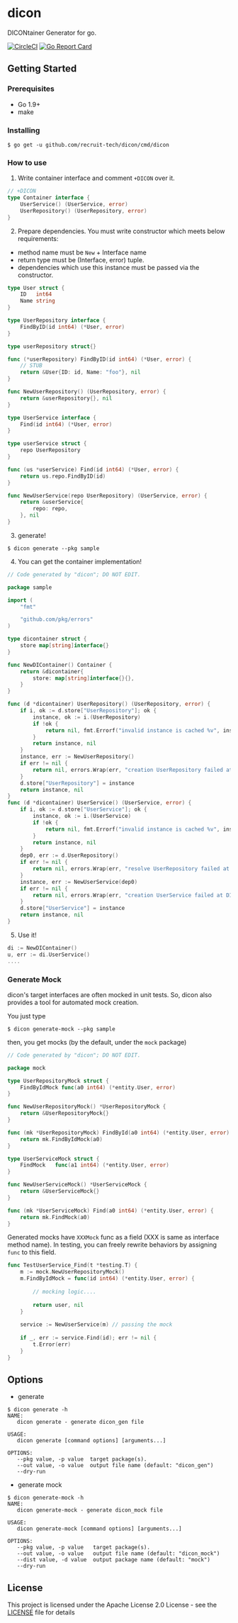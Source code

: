 # dicon

DICONtainer Generator for go.

[![CircleCI](https://circleci.com/gh/recruit-tech/dicon.svg?style=svg)](https://circleci.com/gh/recruit-tech/dicon)
[![Go Report Card](https://goreportcard.com/badge/github.com/recruit-tech/dicon)](https://goreportcard.com/report/github.com/recruit-tech/dicon)

## Getting Started

### Prerequisites
- Go 1.9+
- make

### Installing
```
$ go get -u github.com/recruit-tech/dicon/cmd/dicon
```

### How to use
1. Write container interface and comment `+DICON` over it.

```container.go
// +DICON
type Container interface {
	UserService() (UserService, error)
	UserRepository() (UserRepository, error)
}
```

2. Prepare dependencies. You must write constructor which meets below requirements:
- method name must be `New` + Interface name
- return type must be (Interface, error) tuple.
- dependencies which use this instance must be passed via the constructor.

```user.go
type User struct {
	ID   int64
	Name string
}
```

```userrepository.go
type UserRepository interface {
	FindByID(id int64) (*User, error)
}

type userRepository struct{}

func (*userRepository) FindByID(id int64) (*User, error) {
	// STUB
	return &User{ID: id, Name: "foo"}, nil
}

func NewUserRepository() (UserRepository, error) {
	return &userRepository{}, nil
}
```

```userservice.go
type UserService interface {
	Find(id int64) (*User, error)
}

type userService struct {
	repo UserRepository
}

func (us *userService) Find(id int64) (*User, error) {
	return us.repo.FindByID(id)
}

func NewUserService(repo UserRepository) (UserService, error) {
	return &userService{
		repo: repo,
	}, nil
}
```

3. generate!
```
$ dicon generate --pkg sample
```

4. You can get the container implementation!

```dicon_gen.go
// Code generated by "dicon"; DO NOT EDIT.

package sample

import (
	"fmt"

	"github.com/pkg/errors"
)

type dicontainer struct {
	store map[string]interface{}
}

func NewDIContainer() Container {
	return &dicontainer{
		store: map[string]interface{}{},
	}
}

func (d *dicontainer) UserRepository() (UserRepository, error) {
	if i, ok := d.store["UserRepository"]; ok {
		instance, ok := i.(UserRepository)
		if !ok {
			return nil, fmt.Errorf("invalid instance is cached %v", instance)
		}
		return instance, nil
	}
	instance, err := NewUserRepository()
	if err != nil {
		return nil, errors.Wrap(err, "creation UserRepository failed at DICON")
	}
	d.store["UserRepository"] = instance
	return instance, nil
}
func (d *dicontainer) UserService() (UserService, error) {
	if i, ok := d.store["UserService"]; ok {
		instance, ok := i.(UserService)
		if !ok {
			return nil, fmt.Errorf("invalid instance is cached %v", instance)
		}
		return instance, nil
	}
	dep0, err := d.UserRepository()
	if err != nil {
		return nil, errors.Wrap(err, "resolve UserRepository failed at DICON")
	}
	instance, err := NewUserService(dep0)
	if err != nil {
		return nil, errors.Wrap(err, "creation UserService failed at DICON")
	}
	d.store["UserService"] = instance
	return instance, nil
}
```

5. Use it!
```.go
di := NewDIContainer()
u, err := di.UserService()
....
```

### Generate Mock
dicon's target interfaces are often mocked in unit tests. 
So, dicon also provides a tool for automated mock creation.

You just type
```
$ dicon generate-mock --pkg sample
```
then, you get mocks (by the default, under the `mock` package)

```go
// Code generated by "dicon"; DO NOT EDIT.

package mock

type UserRepositoryMock struct {
	FindByIdMock func(a0 int64) (*entity.User, error)
}

func NewUserRepositoryMock() *UserRepositoryMock {
	return &UserRepositoryMock{}
}

func (mk *UserRepositoryMock) FindById(a0 int64) (*entity.User, error) {
	return mk.FindByIdMock(a0)
}

type UserServiceMock struct {
	FindMock   func(a1 int64) (*entity.User, error)
}

func NewUserServiceMock() *UserServiceMock {
	return &UserServiceMock{}
}

func (mk *UserServiceMock) Find(a0 int64) (*entity.User, error) {
	return mk.FindMock(a0)
}
```
Generated mocks have `XXXMock` func as a field (XXX is same as interface method name).
In testing, you can freely rewrite behaviors by assigning `func` to this field.
```go
func TestUserService_Find(t *testing.T) {
	m := mock.NewUserRepositoryMock()
	m.FindByIdMock = func(id int64) (*entity.User, error) {
		
		// mocking logic....
		
		return user, nil
	}
	
	service := NewUserService(m) // passing the mock
	
	if _, err := service.Find(id); err != nil {
		t.Error(err)
	}
}
```


## Options
- generate
```
$ dicon generate -h
NAME:
   dicon generate - generate dicon_gen file

USAGE:
   dicon generate [command options] [arguments...]

OPTIONS:
   --pkg value, -p value  target package(s).
   --out value, -o value  output file name (default: "dicon_gen")
   --dry-run
```
- generate mock
```
$ dicon generate-mock -h
NAME:
   dicon generate-mock - generate dicon_mock file

USAGE:
   dicon generate-mock [command options] [arguments...]

OPTIONS:
   --pkg value, -p value   target package(s).
   --out value, -o value   output file name (default: "dicon_mock")
   --dist value, -d value  output package name (default: "mock")
   --dry-run
```

## License
This project is licensed under the Apache License 2.0 License - see the [LICENSE](LICENSE) file for details
